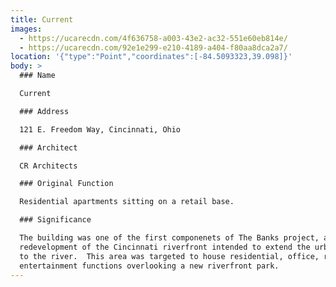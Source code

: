 ```yaml
---
title: Current
images:
  - https://ucarecdn.com/4f636758-a003-43e2-ac32-551e60eb814e/
  - https://ucarecdn.com/92e1e299-e210-4189-a404-f80aa8dca2a7/
location: '{"type":"Point","coordinates":[-84.5093323,39.098]}'
body: >
  ### Name

  Current

  ### Address

  121 E. Freedom Way, Cincinnati, Ohio

  ### Architect

  CR Architects

  ### Original Function

  Residential apartments sitting on a retail base.

  ### Significance

  The building was one of the first componenets of The Banks project, a major
  redevelopment of the Cincinnati riverfront intended to extend the urban core
  to the river.  This area was targeted to house residential, office, retail and
  entertainment functions overlooking a new riverfront park.
---
```

